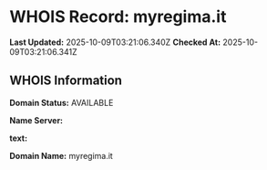 # WHOIS Record: myregima.it

**Last Updated:** 2025-10-09T03:21:06.340Z
**Checked At:** 2025-10-09T03:21:06.341Z

## WHOIS Information

**Domain Status:** AVAILABLE

**Name Server:** 

**text:** 

**Domain Name:** myregima.it

